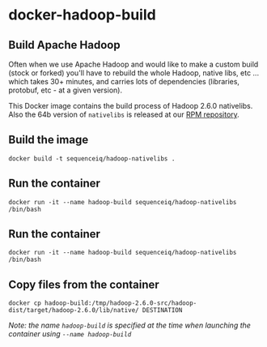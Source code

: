 docker-hadoop-build
===================

## Build Apache Hadoop
Often when we use Apache Hadoop and would like to make a custom build (stock or forked) you'll have to rebuild the whole Hadoop, native libs, etc ... which takes 30+ minutes, and carries lots of dependencies (libraries, protobuf, etc - at a given version).

This Docker image contains the build process of Hadoop 2.6.0 nativelibs. Also the 64b version of `nativelibs` is released at our [RPM repository](http://dl.bintray.com/sequenceiq/sequenceiq-bin/hadoop-native-64-2.6.0.tar).

## Build the image
```
docker build -t sequenceiq/hadoop-nativelibs .
```

## Run the container
```
docker run -it --name hadoop-build sequenceiq/hadoop-nativelibs /bin/bash
```

## Run the container

```
docker run -it --name hadoop-build sequenceiq/hadoop-nativelibs /bin/bash
```

## Copy files from the container
```
docker cp hadoop-build:/tmp/hadoop-2.6.0-src/hadoop-dist/target/hadoop-2.6.0/lib/native/ DESTINATION
```

_Note: the name `hadoop-build` is specified at the time when launching the container using `--name hadoop-build`_
